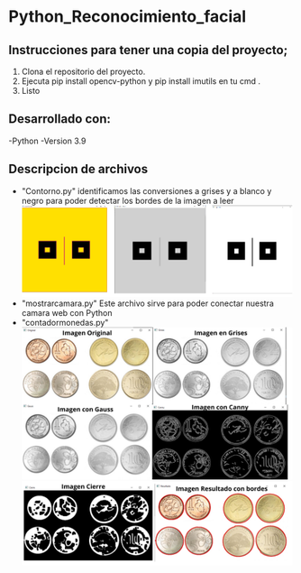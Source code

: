 # Python_Reconocimiento_facial

## Instrucciones para tener una copia del proyecto;
1. Clona el repositorio del proyecto.
2. Ejecuta pip install opencv-python y pip install imutils en tu cmd .
3. Listo

## Desarrollado con:
-Python -Version 3.9

## Descripcion de archivos
* "Contorno.py" identificamos las conversiones a grises y a blanco y negro para poder detectar los bordes de la imagen a leer
 ![Contorno](/Imagenes/Contorno.PNG)
* "mostrarcamara.py" Este archivo sirve para poder conectar nuestra camara web con Python
* "contadormonedas.py" 
  ![monedas1](/Imagenes/monedas1.png)
  ![monedas2](/Imagenes/monedas2.png)
